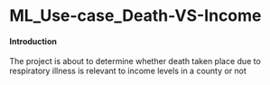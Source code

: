 # ML_Use-case_Death-VS-Income
#### Introduction
The project is about to determine whether death taken place due to respiratory illness is relevant to income levels in a county or not
